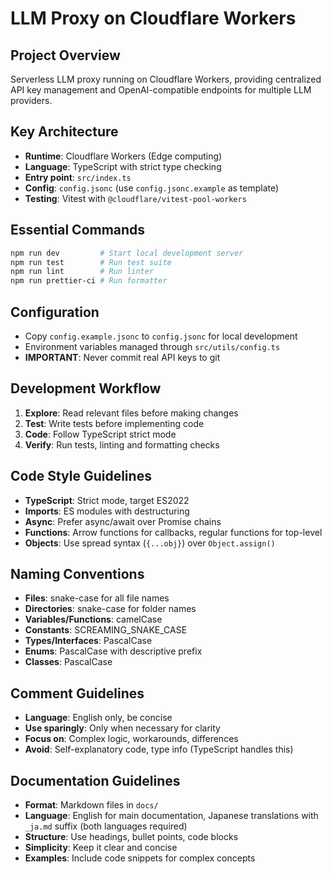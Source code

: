 # LLM Proxy on Cloudflare Workers

## Project Overview

Serverless LLM proxy running on Cloudflare Workers, providing centralized API key management and OpenAI-compatible endpoints for multiple LLM providers.

## Key Architecture

- **Runtime**: Cloudflare Workers (Edge computing)
- **Language**: TypeScript with strict type checking
- **Entry point**: `src/index.ts`
- **Config**: `config.jsonc` (use `config.jsonc.example` as template)
- **Testing**: Vitest with `@cloudflare/vitest-pool-workers`

## Essential Commands

```bash
npm run dev         # Start local development server
npm run test        # Run test suite
npm run lint        # Run linter
npm run prettier-ci # Run formatter
```

## Configuration

- Copy `config.example.jsonc` to `config.jsonc` for local development
- Environment variables managed through `src/utils/config.ts`
- **IMPORTANT**: Never commit real API keys to git

## Development Workflow

1. **Explore**: Read relevant files before making changes
2. **Test**: Write tests before implementing code
3. **Code**: Follow TypeScript strict mode
4. **Verify**: Run tests, linting and formatting checks

## Code Style Guidelines

- **TypeScript**: Strict mode, target ES2022
- **Imports**: ES modules with destructuring
- **Async**: Prefer async/await over Promise chains
- **Functions**: Arrow functions for callbacks, regular functions for top-level
- **Objects**: Use spread syntax (`{...obj}`) over `Object.assign()`

## Naming Conventions

- **Files**: snake-case for all file names
- **Directories**: snake-case for folder names
- **Variables/Functions**: camelCase
- **Constants**: SCREAMING_SNAKE_CASE
- **Types/Interfaces**: PascalCase
- **Enums**: PascalCase with descriptive prefix
- **Classes**: PascalCase

## Comment Guidelines

- **Language**: English only, be concise
- **Use sparingly**: Only when necessary for clarity
- **Focus on**: Complex logic, workarounds, differences
- **Avoid**: Self-explanatory code, type info (TypeScript handles this)

## Documentation Guidelines

- **Format**: Markdown files in `docs/`
- **Language**: English for main documentation, Japanese translations with `_ja.md` suffix (both languages required)
- **Structure**: Use headings, bullet points, code blocks
- **Simplicity**: Keep it clear and concise
- **Examples**: Include code snippets for complex concepts
